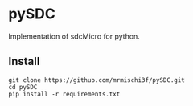 # pySDC
Implementation of sdcMicro for python.


## Install
```
git clone https://github.com/mrmischi3f/pySDC.git
cd pySDC
pip install -r requirements.txt
```
